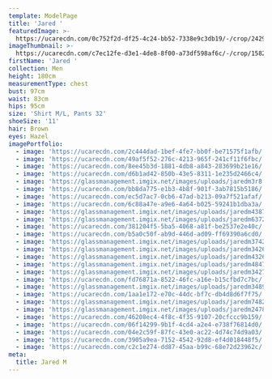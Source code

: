```yaml
---
template: ModelPage
title: 'Jared '
featuredImage: >-
  https://ucarecdn.com/0c752f2d-df25-4c24-bb52-7338e9c3db19/-/crop/2429x1347/0,0/-/preview/
imageThumbnail: >-
  https://ucarecdn.com/c7ec12fe-d3e1-4de8-8f00-a73df598af6c/-/crop/1582x1856/0,0/-/preview/
firstName: 'Jared '
collection: Men
height: 180cm
measurementType: chest
bust: 97cm
waist: 83cm
hips: 95cm
size: 'Shirt M/L, Pants 32'
shoeSize: '11'
hair: Brown
eyes: Hazel
imagePortfolio:
  - image: 'https://ucarecdn.com/2c444dad-1bef-4fe7-bb0f-be71575f1afb/'
  - image: 'https://ucarecdn.com/49af5f52-276c-4213-965f-241cf11f6fbc/'
  - image: 'https://ucarecdn.com/8ee45b3d-1881-4db8-a843-283699b21e16/'
  - image: 'https://ucarecdn.com/d6b1ad42-850b-43e5-8311-1e235d2466c4/'
  - image: 'https://glassmanagement.imgix.net/images/uploads/jaredm3r8.jpg'
  - image: 'https://ucarecdn.com/bb8da775-e1b3-4b8f-901f-3ab7815b5186/'
  - image: 'https://ucarecdn.com/ec5d7ac7-0cb6-47ad-b213-09a7f521afaf/'
  - image: 'https://ucarecdn.com/6c88a47e-a9e6-4a64-b025-59241b1dba3a/'
  - image: 'https://glassmanagement.imgix.net/images/uploads/jaredm43879.jpg'
  - image: 'https://glassmanagement.imgix.net/images/uploads/jaredm637284.jpg'
  - image: 'https://ucarecdn.com/381204f5-5ba5-4068-a81f-be2537e2e40c/'
  - image: 'https://ucarecdn.com/b5a0c50f-ab9d-446d-ad09-ff69390a6cd0/'
  - image: 'https://glassmanagement.imgix.net/images/uploads/jaredm37428.jpg'
  - image: 'https://glassmanagement.imgix.net/images/uploads/jaredm34267.jpg'
  - image: 'https://glassmanagement.imgix.net/images/uploads/jaredm432673.jpg'
  - image: 'https://glassmanagement.imgix.net/images/uploads/jaredm4847.jpg'
  - image: 'https://glassmanagement.imgix.net/images/uploads/jaredm342773824.jpg'
  - image: 'https://ucarecdn.com/fd76871a-8522-46fc-a16e-b15cfbd7c7bc/'
  - image: 'https://glassmanagement.imgix.net/images/uploads/jaredm348972.jpg'
  - image: 'https://ucarecdn.com/1aa1e172-e70c-44dc-bf7c-db4d8d6f7f75/'
  - image: 'https://glassmanagement.imgix.net/images/uploads/jaredm74829.jpg'
  - image: 'https://glassmanagement.imgix.net/images/uploads/jaredm247839.jpg'
  - image: 'https://ucarecdn.com/46208ec4-4f8c-4f35-9107-20cfccc9b159/'
  - image: 'https://ucarecdn.com/06f14299-9b1f-4cd4-a2e4-e738f76814d0/'
  - image: 'https://ucarecdn.com/04e2c59f-87fc-43e0-ac22-4d74c74d9a03/'
  - image: 'https://ucarecdn.com/3905a9ea-7152-4542-92d8-ef4d018448f5/'
  - image: 'https://ucarecdn.com/c2c1e274-dd87-45aa-b99c-68e72d23962c/'
meta:
  title: Jared M
---
```



